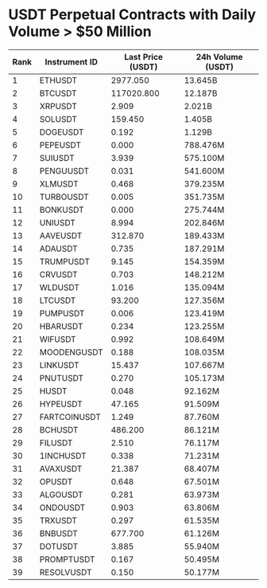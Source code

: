 # USDT Perpetual Contracts with Daily Volume > $50 Million

| Rank | Instrument ID | Last Price (USDT) | 24h Volume (USDT) |
|------|---------------|-------------------|-------------------|
| 1 | ETHUSDT | 2977.050 | 13.645B |
| 2 | BTCUSDT | 117020.800 | 12.187B |
| 3 | XRPUSDT | 2.909 | 2.021B |
| 4 | SOLUSDT | 159.450 | 1.405B |
| 5 | DOGEUSDT | 0.192 | 1.129B |
| 6 | PEPEUSDT | 0.000 | 788.476M |
| 7 | SUIUSDT | 3.939 | 575.100M |
| 8 | PENGUUSDT | 0.031 | 541.600M |
| 9 | XLMUSDT | 0.468 | 379.235M |
| 10 | TURBOUSDT | 0.005 | 351.735M |
| 11 | BONKUSDT | 0.000 | 275.744M |
| 12 | UNIUSDT | 8.994 | 202.846M |
| 13 | AAVEUSDT | 312.870 | 189.433M |
| 14 | ADAUSDT | 0.735 | 187.291M |
| 15 | TRUMPUSDT | 9.145 | 154.359M |
| 16 | CRVUSDT | 0.703 | 148.212M |
| 17 | WLDUSDT | 1.016 | 135.094M |
| 18 | LTCUSDT | 93.200 | 127.356M |
| 19 | PUMPUSDT | 0.006 | 123.419M |
| 20 | HBARUSDT | 0.234 | 123.255M |
| 21 | WIFUSDT | 0.992 | 108.649M |
| 22 | MOODENGUSDT | 0.188 | 108.035M |
| 23 | LINKUSDT | 15.437 | 107.667M |
| 24 | PNUTUSDT | 0.270 | 105.173M |
| 25 | HUSDT | 0.048 | 92.162M |
| 26 | HYPEUSDT | 47.165 | 91.509M |
| 27 | FARTCOINUSDT | 1.249 | 87.760M |
| 28 | BCHUSDT | 486.200 | 86.121M |
| 29 | FILUSDT | 2.510 | 76.117M |
| 30 | 1INCHUSDT | 0.338 | 71.231M |
| 31 | AVAXUSDT | 21.387 | 68.407M |
| 32 | OPUSDT | 0.648 | 67.501M |
| 33 | ALGOUSDT | 0.281 | 63.973M |
| 34 | ONDOUSDT | 0.903 | 63.806M |
| 35 | TRXUSDT | 0.297 | 61.535M |
| 36 | BNBUSDT | 677.700 | 61.126M |
| 37 | DOTUSDT | 3.885 | 55.940M |
| 38 | PROMPTUSDT | 0.167 | 50.495M |
| 39 | RESOLVUSDT | 0.150 | 50.177M |
